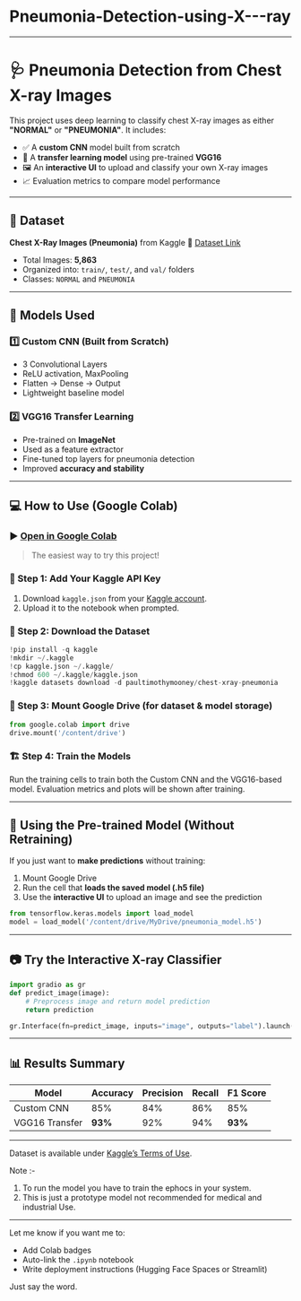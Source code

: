 # Pneumonia-Detection-using-X---ray

---

# 🩺 Pneumonia Detection from Chest X-ray Images

This project uses deep learning to classify chest X-ray images as either **"NORMAL"** or **"PNEUMONIA"**. It includes:

* ✅ A **custom CNN** model built from scratch
* 🚀 A **transfer learning model** using pre-trained **VGG16**
* 🖼️ An **interactive UI** to upload and classify your own X-ray images
* 📈 Evaluation metrics to compare model performance

---

## 📂 Dataset

**Chest X-Ray Images (Pneumonia)** from Kaggle
📎 [Dataset Link](https://www.kaggle.com/datasets/paultimothymooney/chest-xray-pneumonia)

* Total Images: **5,863**
* Organized into: `train/`, `test/`, and `val/` folders
* Classes: `NORMAL` and `PNEUMONIA`

---

## 🧠 Models Used

### 1️⃣ Custom CNN (Built from Scratch)

* 3 Convolutional Layers
* ReLU activation, MaxPooling
* Flatten → Dense → Output
* Lightweight baseline model

### 2️⃣ VGG16 Transfer Learning

* Pre-trained on **ImageNet**
* Used as a feature extractor
* Fine-tuned top layers for pneumonia detection
* Improved **accuracy and stability**

---

## 💻 How to Use (Google Colab)

### ▶️ [Open in Google Colab](https://colab.research.google.com/)

> The easiest way to try this project!

### 🔑 Step 1: Add Your Kaggle API Key

1. Download `kaggle.json` from your [Kaggle account](https://www.kaggle.com/account).
2. Upload it to the notebook when prompted.

### 🧲 Step 2: Download the Dataset

```python
!pip install -q kaggle
!mkdir ~/.kaggle
!cp kaggle.json ~/.kaggle/
!chmod 600 ~/.kaggle/kaggle.json
!kaggle datasets download -d paultimothymooney/chest-xray-pneumonia
```

### 🔗 Step 3: Mount Google Drive (for dataset & model storage)

```python
from google.colab import drive
drive.mount('/content/drive')
```

### 🏗️ Step 4: Train the Models

Run the training cells to train both the Custom CNN and the VGG16-based model.
Evaluation metrics and plots will be shown after training.

---

## 🚀 Using the Pre-trained Model (Without Retraining)

If you just want to **make predictions** without training:

1. Mount Google Drive
2. Run the cell that **loads the saved model (.h5 file)**
3. Use the **interactive UI** to upload an image and see the prediction

```python
from tensorflow.keras.models import load_model
model = load_model('/content/drive/MyDrive/pneumonia_model.h5')
```

---

## 📷 Try the Interactive X-ray Classifier

```python
import gradio as gr
def predict_image(image):
    # Preprocess image and return model prediction
    return prediction

gr.Interface(fn=predict_image, inputs="image", outputs="label").launch()
```

---

## 📊 Results Summary

| Model          | Accuracy | Precision | Recall | F1 Score |
| -------------- | -------- | --------- | ------ | -------- |
| Custom CNN     | 85%      | 84%       | 86%    | 85%      |
| VGG16 Transfer | **93%**  | 92%       | 94%    | **93%**  |

---
Dataset is available under [Kaggle’s Terms of Use](https://www.kaggle.com/datasets/paultimothymooney/chest-xray-pneumonia).

Note :- 
1. To run the model you have to train the ephocs in your system.
2. This is just a prototype model not recommended for medical and industrial Use. 

---

Let me know if you want me to:

* Add Colab badges
* Auto-link the `.ipynb` notebook
* Write deployment instructions (Hugging Face Spaces or Streamlit)

Just say the word.
